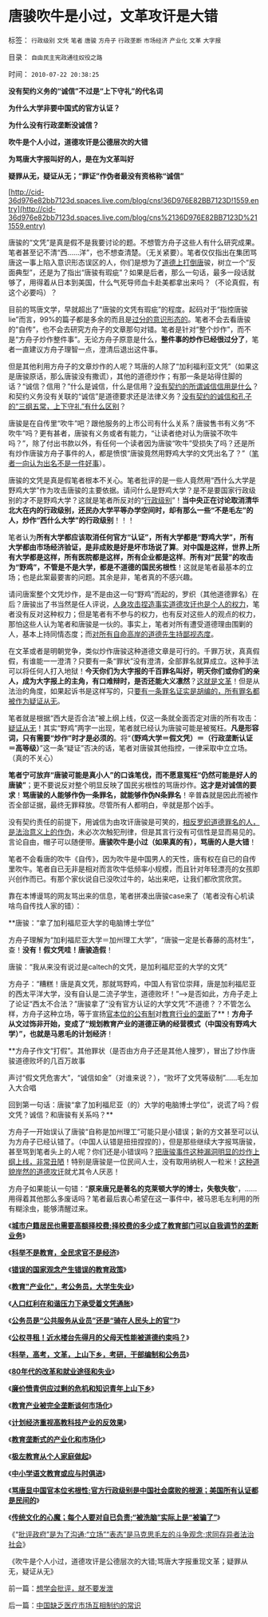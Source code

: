 # 唐骏吹牛是小过，文革攻讦是大错

标签： `行政级别` `文凭` `笔者` `唐骏` `方舟子` `行政垄断` `市场经济` `产业化` `文革` `大字报` 

目录： `自由民主宪政通往奴役之路`

时间： `2010-07-22 20:38:25`

**没有契约义务的“诚信”不过是“上下守礼”的代名词**

**为什么大学非要中国式的官方认证？**

**为什么没有行政垄断没诚信？**

**吹牛是个人小过，道德攻讦是公德层次的大错**

**为骂唐大字报叫好的人，是在为文革叫好**

**疑罪从无，疑证从无；“罪证”作伪者最没有资格称“诚信”**

[http://cid-36d976e82bb7123d.spaces.live.com/blog/cns!36D976E82BB7123D!1559.entry](http://cid-36d976e82bb7123d.spaces.live.com/blog/cns%2136D976E82BB7123D%211559.entry)

唐骏的“文凭”是真是假不是我要讨论的题。不想管方舟子这些人有什么研究成果。笔者甚至记不清“西……洋”，也不想查清楚。（无关紧要）。笔者仅仅指出在集团骂唐这一事上陷入意识形态误区的人，你们是想为了[道德上打倒唐](../../../2010/6/23/“讲道德者”最缺德.md)骏，树立一个“反面典型”，还是为了指出“唐骏有瑕疵”？如果是后者，那么一句话，最多一段话就够了，用得着从日本到美国，什么气死导师血卡赴美都拿出来吗？（不论真假，有这个必要吗）？

目前的骂唐文学，早就超出了“唐骏的文凭有瑕疵”的程度。起码对于“指控唐骏lie”而言，99%的篇子都是多余的而且是[过分的意识形态的](../../../2010/4/16/朋党相援之“你是咱们一伙的吗”.md)。笔者不会去看唐骏的“自传”，也不会去研究方舟子的文章那句对错。笔者是针对“整个炒作”，而不是“方舟子炒作整件事”。无论方舟子原意是什么，**整件事的炒作已经很过分了**，笔者一直建议方舟子理智一点，澄清后退出这件事。

但是其他利用方舟子的文章炒作的人呢？骂唐的人除了“加利福利亚文凭”（如果这是唐骏原话，那么唐骏没有撒谎），其他的道德炒作；有那一条是站得住脚的话？“诚信？信用？”什么是诚信，什么是信用？[没有契约的所谓诚信信用是什么](../../../2010/7/13/炒作唐骏“假文凭”的丑陋，没有契约就无所谓诚信.md)？和契约义务没有关联的“诚信”是道德要求还是法律义务？[没有契约的诚信和孔子的“三纲五常，上下守礼”有什么区别](../../../2009/3/21/三纲五常儒家理教之国学精华的科学实用性.md)？

唐骏是在自传里“吹牛”吧？跟他服务的上市公司有什么关系？唐骏售书有义务“不吹牛”吗？更有甚者，唐骏有义务或者有能力，“让读者绝对认为唐骏不吹牛吗？”，除了付出书款以外，有任何一个读者因为唐骏“吹牛”受损失了吗？还是所有炒作唐骏方舟子事件的人，都是愤恨“唐骏竟然用野鸡大学的文凭出名了？”（[笔者一向认为出名不是一件好事](../../../2010/2/23/当明星搏出名有啥好处.md)）。

唐骏的文凭是真是假笔者根本不关心。笔者批评的是一些人竟然用“西什么大学是野鸡大学”作为攻击唐骏的主要依据。请问什么是野鸡大学？是不是要国家行政级别的才不是野鸡大学？这就是笔者所反对的“[行政级别](../../../2008/11/27/的哥要罢工：行政垄断不是市场管理.md)”！**当中央正在讨论取消清华北大在内的行政级别，还民办大学平等办学空间时，却有那么一些“不是毛左”的人，炒作“西什么大学”的行政级别**！！！

笔者认为**所有大学都应该取消任何官方“认证”，所有大学都是“野鸡大学”，所有大学都由市场经济验证，是非成败是好是坏市场说了算**。**对中国是这样，世界上所有大学都是这样，所有医院都是这样，所有企业都是这样**。**所有对“民营”的攻击为“野鸡”，不管是不是大学，都是不道德的国民劣根性**！这就是笔者最基本的立场；也是此案最要害的问题。其余是非，笔者真的不感兴趣。

请问唐案整个文凭炒作，是不是由这一句“野鸡”而起的，罗织（其他道德罪名）在后？唐骏出了书当然是任人评说，[人身攻击捏造事实道德攻讦也是个人的权力](http://blog.sina.com.cn/s/blog_5563a64d0100ii11.html)，笔者没有反对这种权力；但是笔者有不参与的权力，也有反对这些人的观点的权力，那怕这些人认为笔者和唐骏是一伙的。事实上，笔者对所有遭受道德理由围剿的人，基本上持同情态度；而[对所有自命高岸的道德先生持鄙视态度](../../../2009/9/27/溜须拍马的爱国道德明星.md)。

在文革或者是明朝党争，类似炒作唐骏这种道德文章是可行的。千罪万状，真真假假，有谁能一一澄清？只要有一条“罪状”没有澄清，全部罪名就算成立。这种手法可以将任何人打入地狱！**今天你们为大字报的千百罪名叫好，明天你们或你们的亲人，成为大字报上的主角，有口难辩时，是否还能大义凛然**？[这就是文革](../../../2010/6/10/支持广州等地政府依法打黑.md)！但是从法治的角度，如果起诉书是这样写的，只[要有一条罪名证实是胡编的，所有罪名都被作为疑证从无](../../../2009/5/19/疑证与实证的精确语义，及疑证从无.md)。

笔者就是根据“西大是否合法”被上纲上线，仅这一条就全面否定对唐的所有攻击：[疑证从无](../../../2009/3/25/中国式诡辩：疑证从有，君权裁决.md)！其实“野鸡”两字一出现，笔者就已经认为唐骏可能是被冤枉。**凡是形容词，只有需要“炒作”时才是必须的**。将“**（野鸡大学＝假文凭）＝（行政垄断认证＝高等级）**”这一条“疑证”否决的话，笔者对唐骏其他指控，一律采取中立立场。（真的不关心）

**笔者宁可放弃“唐骏可能是真小人”的口诛笔伐，而不愿意冤枉“仍然可能是好人的唐骏”**；更不要说反对整个明显反映了国民劣根性的骂唐炒作。**这才是对诚信的要求**！**骂唐骏的人能够作伪一条罪名，就能够作伪N条罪名**！辛普森就是因此而被作否全部证据，最终无罪释放。尽管所有人都明白，辛就是那个凶手。

没有契约责任的前提下，用诚信为由攻讦唐骏是可笑的，[相反罗织道德罪名的人，是法治意义上的作伪](http://darthvad.blog.163.com/blog/static/53399470200952022756501/)，未必次次触犯刑律，但是其言行没有可信性是显而易见的。言论自由，帽子可以随便带。**唐骏吹牛是小过（如果真的有），骂唐的人是大错**！

笔者不会看唐的吹牛《自传》，因为吹牛是中国男人的天性，唐有权在自已的自传里吹牛。笔者自已无非是相对而言吹牛低频率小规模，而且针对年轻漂亮的女孩即兴创作而已。有那个家伙说自已没吹过牛的，站出来吧，让我们都欣赏欣赏。

靠在本博谩骂的网友骂出来的信息，笔者拼凑出唐骏case来了（笔者没有心机读啥鸟自传找人家的错）：

**唐骏：“拿了加利福尼亚大学的电脑博士学位”

方舟子理解为“加利福尼亚大学＝加州理工大学”，“唐骏一定是长春藤的高材生”，查！**没有！假文凭哇！唐骏造假**！

唐骏：“我从来没有说过是caltech的文凭，是加利福尼亚的大学的文凭”

方舟子：“糟糕！唐是真文凭，那就骂野鸡，中国人有官位崇拜，唐是加利福尼亚的西太平洋大学，没有自认是二流子学生，道德败坏！”——>是否如此，方舟子走上了论证“西太不合法？”唐骏拿了“没有官方认证的大学文凭”不道德？？不管怎么样，方舟子这种立场，等于宣扬[官本位的公有制](../../../2010/7/21/炒作唐骏假文凭突显国民劣根性.md)对[教育行业的垄断](../../../2009/12/13/科举不是教育，全民求官不是经济.md)了**！**方舟子从文过饰非开始，变成了“规划教育产业的道德正确的经营模式（中国没有野鸡大学）”，也就是马恩毛的计划经济**！

**方舟子作文“打假”。其他罪状（是否由方舟子还是其他人搜罗），冒出了炒作唐骏道德败坏的几百万故事

声讨“假文凭危害大”，“诚信如金”（对谁来说？），“败坏了文凭等级制”……毛左加入大合唱

回到第一句话：唐骏“拿了加利福尼亚（的）大学的电脑博士学位”，说谎了吗？假文凭？诚信？和唐骏有关系吗？**

方舟子一开始误认了唐骏“自称是加州理工”可能只是小错误；新的方文甚至可以认为方舟子已经认错了。（中国人认错是扭扭捏捏的），但是那些继续大字报骂唐骏，甚至骂到笔者头上的人呢？你们还是小错误吗？[把唐骏事件这种漏洞明显的炒作上纲上线，非常丑陋](../../../2010/7/21/炒作唐骏假文凭突显国民劣根性.md)！特别是唐骏是一位民间人士，没有取用纳税人一粒米！[这种道貌岸然的道德攻讦](../../../2009/11/11/中国社会4.5种正统卫道士.md)就尤其令人厌恶！

方舟子如果能认一句错：“**原来唐兄是著名的克莱顿大学的博士，失敬失敬**”，……用得着其他那么多废话吗？笔者最后衷心希望在这一事件中，被马恩毛左利用的所有糊涂虫，能够清醒过来。

《[**城市户籍居民也需要高额择校费;择校费的多少成了教育部门可以自我调节的垄断业务**](../../../2010/5/27/义务教育产业化，反户籍福利造福了谁.md)》

《[**科举不是教育，全民求官不是经济**](../../../2009/12/13/科举不是教育，全民求官不是经济.md)》

《[**错误的国家观念产生错误的教育政策**](../../../2009/12/12/错误的国家观念产生错误的教育政策.md)》

《[**教育"产业化"，考公务员，大学生失业**](../../../2009/1/30/教育产业化，考公务员，大学生失业.md)》

《[**人口红利在和谐压力下承受着文凭通胀**](../../../2008/11/26/人口红利在和谐压力下承受着文凭通胀.md)》

《[**公务员是“公共服务从业员”还是“骑在人民头上的官”?**](../../../2009/12/6/公务员，即公共服务从业员.md)》

《[**公权寻租！近水楼台先得月的父母天性能被道德约束吗？**](../../../2009/12/9/父母天性能被道德约束吗？.md)》

《[**科举，高考，文革，上山下乡，考研，干部编制和公务员**](../../../2009/12/9/现代科举之高考、国考、公务员和考研.md)》

《[**80年代的改革和就业途径和失业**](../../../2009/12/10/80年代的改革和就业途径和失业.md)》

《[**廉价愤青供应过剩的危机和知识青年上山下乡**](../../../2009/8/6/廉价愤青红卫兵供应过剩的危机.md)》

《[**教育产业被完全垄断谈何市场化**](../../../2009/12/10/教育产业被完全垄断谈何市场化.md)》

《[**计划经济重视高教科技产业的反效果**](../../../2009/12/10/计划经济重视高教科技产业的反效果.md)》

《[**教育垄断式的产业化和市场化**](../../../2009/12/11/教育垄断式的产业化和市场化.md)》

《[**极左教育从个人家庭做起**](http://darthvad.blog.163.com/blog/static/5339947020106149313867/)》

《[**中小学语文教育或应与时俱进**](../../../2009/7/6/中小学语文教育或应与时俱进讲政治.md)》

《[**骂唐显中国官本位劣根性;官方行政级别是中国社会腐败的根源；美国所有认证都是民间的**](../../../2010/7/21/炒作唐骏假文凭突显国民劣根性.md)》

《[**传统文化的心魔；每个人要对自已负责;“被洗脑”实际上是“被骗了”**](../../../2010/7/22/每个人要对自已负责，就要对自已的愚蠢轻信负责；.md)》

《“[批评政府”是为了沟通;“立场”“表态”是马克思毛左的斗争观念;求同存异者法治社会](../../../2010/7/22/想学会批评，就不要发泄.md)》

《吹牛是个人小过，道德攻讦是公德层次的大错;骂唐大字报重现文革；疑罪从无，疑证从无》



前一篇：[想学会批评，就不要发泄](../../../2010/7/22/想学会批评，就不要发泄.md)

后一篇：[中国缺乏医疗市场互相制约的常识](../../../2010/7/23/中国缺乏医疗市场互相制约的常识.md)